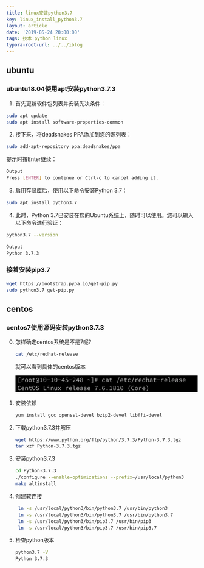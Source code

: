 ```yaml
---
title: linux安装python3.7
key: linux_install_python3.7
layout: article
date: '2019-05-24 20:00:00'
tags: 技术 python linux
typora-root-url: ../../iblog
---
```


## ubuntu

### ubuntu18.04使用apt安装python3.7.3

1. 首先更新软件包列表并安装先决条件：
```bash
sudo apt update
sudo apt install software-properties-common
```
2. 接下来，将deadsnakes PPA添加到您的源列表：
```bash
sudo add-apt-repository ppa:deadsnakes/ppa
```
提示时按Enter继续：
```bash
Output
Press [ENTER] to continue or Ctrl-c to cancel adding it.
```
3. 启用存储库后，使用以下命令安装Python 3.7：
```bash
sudo apt install python3.7
```
4. 此时，Python 3.7已安装在您的Ubuntu系统上，随时可以使用。您可以输入以下命令进行验证：
```bash
python3.7 --version
```
```bash
Output
Python 3.7.3
```
### 接着安装pip3.7
```bash
wget https://bootstrap.pypa.io/get-pip.py
sudo python3.7 get-pip.py
```

## centos

### centos7使用源码安装python3.7.3

0. 怎样确定centos系统是不是7呢?

   ```bash
   cat /etc/redhat-release 
   ```

   就可以看到具体的centos版本

   ![image-20190529175359294](/img/image-20190529175359294.png)

1. 安装依赖

   ```bash
   yum install gcc openssl-devel bzip2-devel libffi-devel
   ```

2. 下载python3.7.3并解压

   ```bash
   wget https://www.python.org/ftp/python/3.7.3/Python-3.7.3.tgz
   tar xzf Python-3.7.3.tgz
   ```

3. 安装python3.7.3

   ```bash
   cd Python-3.7.3
   ./configure --enable-optimizations --prefix=/usr/local/python3 
   make altinstall
   ```

4. 创建软连接

   ```bash
    ln -s /usr/local/python3/bin/python3.7 /usr/bin/python3
    ln -s /usr/local/python3/bin/python3.7 /usr/bin/python3.7
    ln -s /usr/local/python3/bin/pip3.7 /usr/bin/pip3
    ln -s /usr/local/python3/bin/pip3.7 /usr/bin/pip3.7
   ```

5. 检查python版本

   ````bash
   python3.7 -V
   Python 3.7.3
   ````

   